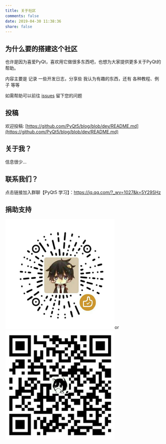 ```yaml
---
title: 关于社区
comments: false
date: 2019-04-30 11:38:36
share: false
---
```


## 为什么要的搭建这个社区

也许是因为喜爱PyQt，喜欢用它做很多东西吧，也想为大家提供更多关于PyQt的帮助。

内容主要是 记录 一些开发日志，分享些 我认为有趣的东西，还有 各种教程、例子 等等

如需帮助可以前往 [issues](https://github.com/PyQt5/PyQt/issues/new) 留下您的问题

## 投稿

欢迎投稿: [https://github.com/PyQt5/blog/blob/dev/README.md](https://github.com/PyQt5/blog/blob/dev/README.md)

## 关于我？

信息很少...

## 联系我们？

点击链接加入群聊【PyQt5 学习】：https://jq.qq.com/?_wv=1027&k=5Y29SHz

## 捐助支持

<a href="javascript:;" alt="微信"><img src="/img/weixin.png" height="350" width="350"></a>or<a href="javascript:;" alt="支付宝"><img src="/img/zhifubao.png" height="350" width="350"></a>